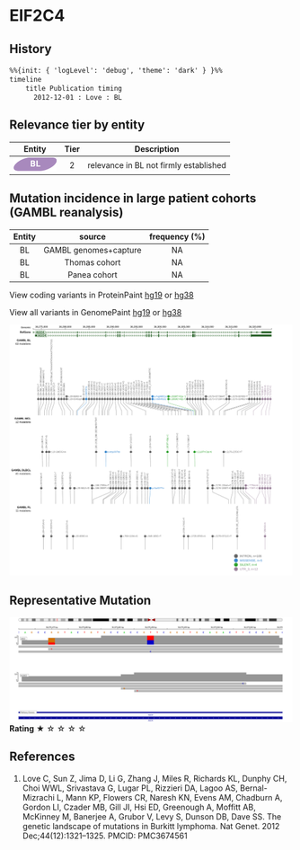 # EIF2C4

## History

```mermaid
%%{init: { 'logLevel': 'debug', 'theme': 'dark' } }%%
timeline
    title Publication timing
      2012-12-01 : Love : BL
```

## Relevance tier by entity

|Entity|Tier|Description                           |
|:------:|:----:|--------------------------------------|
|![BL](images/icons/BL_tier2.png)    |2   |relevance in BL not firmly established|

## Mutation incidence in large patient cohorts (GAMBL reanalysis)

|Entity|source               |frequency (%)|
|:------:|:---------------------:|:-------------:|
|BL    |GAMBL genomes+capture|NA           |
|BL    |Thomas cohort        |NA           |
|BL    |Panea cohort         |NA           |


View coding variants in ProteinPaint [hg19](https://morinlab.github.io/LLMPP/GAMBL/EIF2C4_protein.html)  or [hg38](https://morinlab.github.io/LLMPP/GAMBL/EIF2C4_protein_hg38.html)

View all variants in GenomePaint [hg19](https://morinlab.github.io/LLMPP/GAMBL/EIF2C4.html)  or [hg38](https://morinlab.github.io/LLMPP/GAMBL/EIF2C4_hg38.html)

![](images/proteinpaint/EIF2C4.svg)

<!-- ORIGIN: loveGeneticLandscapeMutations2012 -->
<!-- BL: loveGeneticLandscapeMutations2012 -->

## Representative Mutation

![](primary/Love_EIF2C4.svg)
**Rating**
&starf; &star; &star; &star; &star;

## References
1.  Love C, Sun Z, Jima D, Li G, Zhang J, Miles R, Richards KL, Dunphy CH, Choi WWL, Srivastava G, Lugar PL, Rizzieri DA, Lagoo AS, Bernal-Mizrachi L, Mann KP, Flowers CR, Naresh KN, Evens AM, Chadburn A, Gordon LI, Czader MB, Gill JI, Hsi ED, Greenough A, Moffitt AB, McKinney M, Banerjee A, Grubor V, Levy S, Dunson DB, Dave SS. The genetic landscape of mutations in Burkitt lymphoma. Nat Genet. 2012 Dec;44(12):1321–1325. PMCID: PMC3674561
